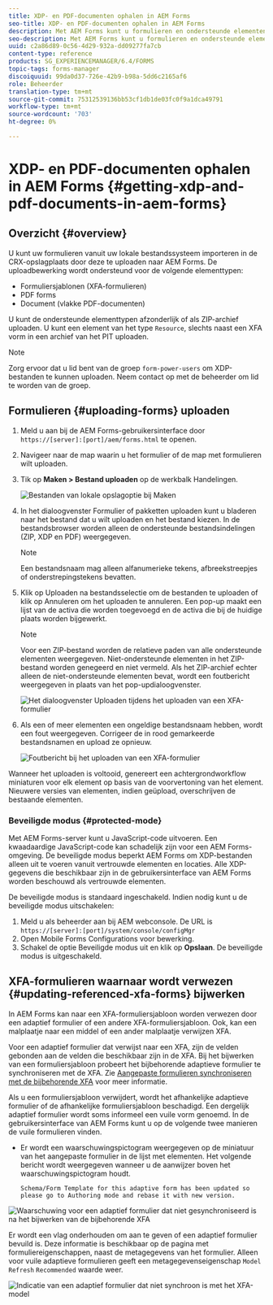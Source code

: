 ```yaml
---
title: XDP- en PDF-documenten ophalen in AEM Forms
seo-title: XDP- en PDF-documenten ophalen in AEM Forms
description: Met AEM Forms kunt u formulieren en ondersteunde elementen uploaden en gebruiken met adaptieve formulieren. U kunt uploadformulieren en verwante bronnen ook als een ZIP-bestand bulksgewijs verzenden.
seo-description: Met AEM Forms kunt u formulieren en ondersteunde elementen uploaden en gebruiken met adaptieve formulieren. U kunt uploadformulieren en verwante bronnen ook als een ZIP-bestand bulksgewijs verzenden.
uuid: c2a86d89-0c56-4d29-932a-dd09277fa7cb
content-type: reference
products: SG_EXPERIENCEMANAGER/6.4/FORMS
topic-tags: forms-manager
discoiquuid: 99da0d37-726e-42b9-b98a-5dd6c2165af6
role: Beheerder
translation-type: tm+mt
source-git-commit: 75312539136bb53cf1db1de03fc0f9a1dca49791
workflow-type: tm+mt
source-wordcount: '703'
ht-degree: 0%

---
```



# XDP- en PDF-documenten ophalen in AEM Forms {#getting-xdp-and-pdf-documents-in-aem-forms}

## Overzicht {#overview}

U kunt uw formulieren vanuit uw lokale bestandssysteem importeren in de CRX-opslagplaats door deze te uploaden naar AEM Forms. De uploadbewerking wordt ondersteund voor de volgende elementtypen:

* Formuliersjablonen (XFA-formulieren)
* PDF forms
* Document (vlakke PDF-documenten)

U kunt de ondersteunde elementtypen afzonderlijk of als ZIP-archief uploaden. U kunt een element van het type `Resource`, slechts naast een XFA vorm in een archief van het PIT uploaden.

>[!NOTE]
>
>Zorg ervoor dat u lid bent van de groep `form-power-users` om XDP-bestanden te kunnen uploaden. Neem contact op met de beheerder om lid te worden van de groep.

## Formulieren {#uploading-forms} uploaden

1. Meld u aan bij de AEM Forms-gebruikersinterface door `https://[server]:[port]/aem/forms.html` te openen.
1. Navigeer naar de map waarin u het formulier of de map met formulieren wilt uploaden.
1. Tik op **Maken > Bestand uploaden** op de werkbalk Handelingen.

   ![Bestanden van lokale opslagoptie bij Maken](assets/step.png)

1. In het dialoogvenster Formulier of pakketten uploaden kunt u bladeren naar het bestand dat u wilt uploaden en het bestand kiezen. In de bestandsbrowser worden alleen de ondersteunde bestandsindelingen (ZIP, XDP en PDF) weergegeven.

   >[!NOTE]
   >
   >Een bestandsnaam mag alleen alfanumerieke tekens, afbreekstreepjes of onderstrepingstekens bevatten.

1. Klik op Uploaden na bestandsselectie om de bestanden te uploaden of klik op Annuleren om het uploaden te annuleren. Een pop-up maakt een lijst van de activa die worden toegevoegd en de activa die bij de huidige plaats worden bijgewerkt.

   >[!NOTE]
   >
   >Voor een ZIP-bestand worden de relatieve paden van alle ondersteunde elementen weergegeven. Niet-ondersteunde elementen in het ZIP-bestand worden genegeerd en niet vermeld. Als het ZIP-archief echter alleen de niet-ondersteunde elementen bevat, wordt een foutbericht weergegeven in plaats van het pop-updialoogvenster.

   ![Het dialoogvenster Uploaden tijdens het uploaden van een XFA-formulier](assets/upload-scr.png)

1. Als een of meer elementen een ongeldige bestandsnaam hebben, wordt een fout weergegeven. Corrigeer de in rood gemarkeerde bestandsnamen en upload ze opnieuw.

   ![Foutbericht bij het uploaden van een XFA-formulier](assets/upload-scr-err.png)

Wanneer het uploaden is voltooid, genereert een achtergrondworkflow miniaturen voor elk element op basis van de voorvertoning van het element. Nieuwere versies van elementen, indien geüpload, overschrijven de bestaande elementen.

### Beveiligde modus {#protected-mode}

Met AEM Forms-server kunt u JavaScript-code uitvoeren. Een kwaadaardige JavaScript-code kan schadelijk zijn voor een AEM Forms-omgeving. De beveiligde modus beperkt AEM Forms om XDP-bestanden alleen uit te voeren vanuit vertrouwde elementen en locaties. Alle XDP-gegevens die beschikbaar zijn in de gebruikersinterface van AEM Forms worden beschouwd als vertrouwde elementen.

De beveiligde modus is standaard ingeschakeld. Indien nodig kunt u de beveiligde modus uitschakelen:

1. Meld u als beheerder aan bij AEM webconsole. De URL is `https://[server]:[port]/system/console/configMgr`
1. Open Mobile Forms Configurations voor bewerking.
1. Schakel de optie Beveiligde modus uit en klik op **Opslaan**. De beveiligde modus is uitgeschakeld.

## XFA-formulieren waarnaar wordt verwezen {#updating-referenced-xfa-forms} bijwerken

In AEM Forms kan naar een XFA-formuliersjabloon worden verwezen door een adaptief formulier of een andere XFA-formuliersjabloon. Ook, kan een malplaatje naar een middel of een ander malplaatje verwijzen XFA.

Voor een adaptief formulier dat verwijst naar een XFA, zijn de velden gebonden aan de velden die beschikbaar zijn in de XFA. Bij het bijwerken van een formuliersjabloon probeert het bijbehorende adaptieve formulier te synchroniseren met de XFA. Zie [Aangepaste formulieren synchroniseren met de bijbehorende XFA](/help/forms/using/synchronizing-adaptive-forms-xfa.md) voor meer informatie.

Als u een formuliersjabloon verwijdert, wordt het afhankelijke adaptieve formulier of de afhankelijke formuliersjabloon beschadigd. Een dergelijk adaptief formulier wordt soms informeel een vuile vorm genoemd. In de gebruikersinterface van AEM Forms kunt u op de volgende twee manieren de vuile formulieren vinden.

* Er wordt een waarschuwingspictogram weergegeven op de miniatuur van het aangepaste formulier in de lijst met elementen. Het volgende bericht wordt weergegeven wanneer u de aanwijzer boven het waarschuwingspictogram houdt.

   `Schema/Form Template for this adaptive form has been updated so please go to Authoring mode and rebase it with new version.`

![Waarschuwing voor een adaptief formulier dat niet gesynchroniseerd is na het bijwerken van de bijbehorende XFA](assets/dirtyaf.png)

Er wordt een vlag onderhouden om aan te geven of een adaptief formulier bevuild is. Deze informatie is beschikbaar op de pagina met formuliereigenschappen, naast de metagegevens van het formulier. Alleen voor vuile adaptieve formulieren geeft een metagegevenseigenschap `Model Refresh` `Recommended` waarde weer.

![Indicatie van een adaptief formulier dat niet synchroon is met het XFA-model](assets/model-refresh.png)

